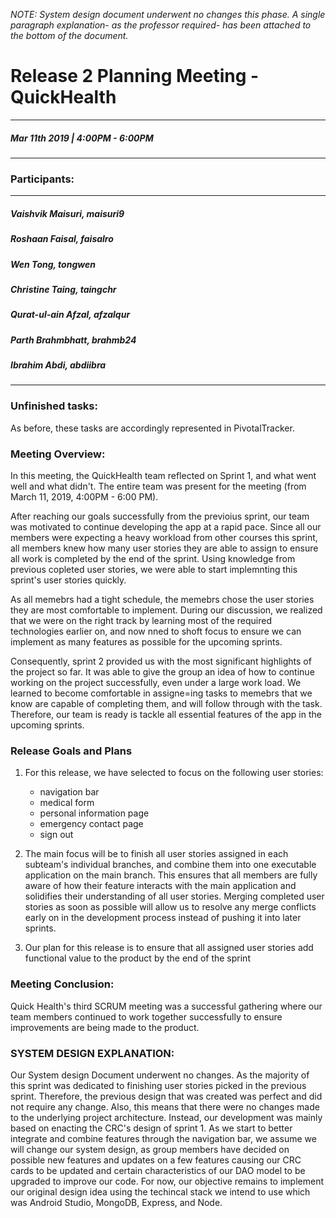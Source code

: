 *NOTE: System design document underwent no changes this phase. A single paragraph explanation- as the professor required- has been attached to the bottom of the document.*

# Release 2 Planning Meeting - QuickHealth
---
##### Mar 11th 2019 | 4:00PM - 6:00PM
***
### Participants:
***
##### Vaishvik Maisuri, maisuri9
##### Roshaan Faisal, faisalro
##### Wen Tong, tongwen
##### Christine Taing, taingchr
##### Qurat-ul-ain Afzal, afzalqur
##### Parth Brahmbhatt, brahmb24 
##### Ibrahim Abdi, abdiibra
***

### Unfinished tasks:


As before, these tasks are accordingly represented in PivotalTracker. 

### Meeting Overview:

In this meeting, the QuickHealth team reflected on Sprint 1, and what went well and what didn't. The entire team was present for the meeting (from March 11, 2019, 4:00PM - 6:00 PM).

After reaching our goals successfully from the previoius sprint, our team was motivated to continue developing the app at a rapid pace. Since all our members were expecting a heavy workload from other courses this sprint, all members knew how many user stories they are able to assign to ensure all work is completed by the end of the sprint. Using knowledge from previous copleted user stories, we were able to start implemnting this sprint's user stories quickly. 

As all memebrs had a tight schedule, the memebrs chose the user stories they are most comfortable to implement.
During our discussion, we realized that we were on the right track by learning most of the required technologies earlier on, and now nned to shoft focus to ensure we can implement as many features as possible for the upcoming sprints.

Consequently, sprint 2 provided us with the most significant highlights of the project so far. It was able to give the group an idea of how to continue working on the project successfully, even under a large work load. We learned to become comfortable in assigne=ing tasks to memebrs that we know are capable of completing them, and will follow through with the task. Therefore, our team is ready is tackle all essential features of the app in the upcoming sprints.

### Release Goals and Plans 
1. For this release, we have selected to focus on the following user stories: 
	- navigation bar
	- medical form
	- personal information page
	- emergency contact page
	- sign out

2. The main focus will be to finish all user stories assigned in each subteam's individual branches, and combine them into one executable application on the main branch. This ensures that all members are fully aware of how their feature interacts with the main application and solidifies their understanding of all user stories. Merging completed user stories as soon as possible will allow us to resolve any merge conflicts early on in the development process instead of pushing it into later sprints.

3. Our plan for this release is to ensure that all assigned user stories add functional value to the product by the end of the sprint


### Meeting Conclusion:
Quick Health's third SCRUM meeting was a successful gathering where our team members continued to work together successfully to ensure improvements are being made to the product.

### SYSTEM DESIGN EXPLANATION:

Our System design Document underwent no changes. 
As the majority of this sprint was dedicated to finishing user stories picked in the previous sprint. 
Therefore, the previous design that was created was perfect and did not require any change. 
Also, this means that there were no changes made to the underlying project architecture. Instead, our development was mainly based on enacting the CRC's design of sprint 1. 
As we start to better integrate and combine features through the navigation bar, we assume we will change our system design, as group members have decided on possible new features and updates on a few features causing our CRC cards to be updated and certain characteristics of our DAO model to be upgraded to improve our code. For now, our objective remains to implement our original design idea using the techincal stack we intend to use which was Android Studio, MongoDB, Express, and Node.









